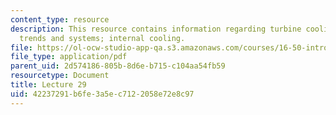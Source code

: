 ```yaml
---
content_type: resource
description: This resource contains information regarding turbine cooling; general
  trends and systems; internal cooling.
file: https://ol-ocw-studio-app-qa.s3.amazonaws.com/courses/16-50-introduction-to-propulsion-systems-spring-2012/42237291b6fe3a5ec7122058e72e8c97_MIT16_50S12_lec29.pdf
file_type: application/pdf
parent_uid: 2d574186-805b-8d6e-b715-c104aa54fb59
resourcetype: Document
title: Lecture 29
uid: 42237291-b6fe-3a5e-c712-2058e72e8c97
---
```

